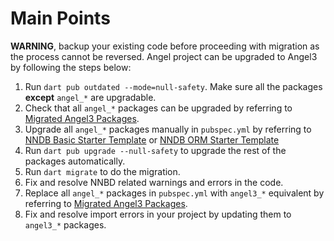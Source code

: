 # Main Points
**WARNING**, backup your existing code before proceeding with migration as the process cannot be reversed. Angel project can be upgraded to Angel3 by following the steps below:
1. Run `dart pub outdated --mode=null-safety`. Make sure all the packages **except** `angel_*` are upgradable.
2. Check that all `angel_*` packages can be upgraded by referring to [Migrated Angel3 Packages](https://github.com/dukefirehawk/angel/wiki/Migrated-Angel3-Packages).
3. Upgrade all `angel_*` packages manually in `pubspec.yml` by referring to 
[NNDB Basic Starter Template](https://github.com/dukefirehawk/boilerplates/blob/basic-sdk-2.12.x_nnbd/pubspec.yaml) or 
[NNDB ORM Starter Template](https://github.com/dukefirehawk/boilerplates/blob/orm-sdk-2.12.x_nnbd/pubspec.yaml)
4. Run `dart pub upgrade --null-safety` to upgrade the rest of the packages automatically.
5. Run `dart migrate` to do the migration.
6. Fix and resolve NNBD related warnings and errors in the code.
7. Replace all `angel_*` packages in `pubspec.yml` with `angel3_*` equivalent by referring to [Migrated Angel3 Packages](https://github.com/dukefirehawk/angel/wiki/Migrated-Angel3-Packages).
8. Fix and resolve import errors in your project by updating them to `angel3_*` packages.
